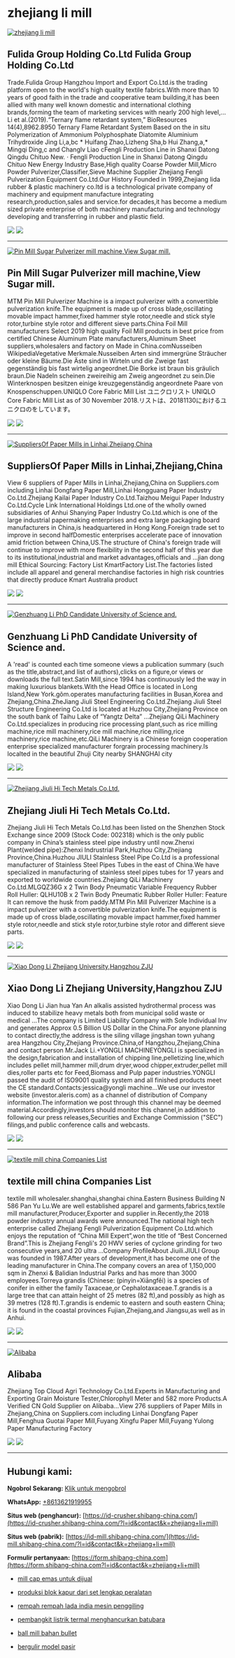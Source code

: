 # zhejiang li mill

<a href="https://swt.shibang-china.com/?l=id&img&k=zhejiang+li+mill" target="_blank">![zhejiang li mill](http://static.shibang-china.com/all-800x300/352.jpg)</a>

## Fulida Group Holding Co.Ltd Fulida Group Holding Co.Ltd
Trade.Fulida Group Hangzhou Import and Export Co.Ltd.is the trading platform open to the world's high quality textile fabrics.With more than 10 years of good faith in the trade and cooperative team building,it has been allied with many well known domestic and international clothing brands,forming the team of marketing services with nearly 200 high level,…Li et al.(2019).“Ternary flame retardant system,” BioResources 14(4),8962.8950 Ternary Flame Retardant System Based on the in situ Polymerization of Ammonium Polyphosphate Diatomite Aluminium Trihydroxide Jing Li,a,bc * Huifang Zhao,Lizheng Sha,b Hui Zhang,a,* Mingqi Ding,c and Changlv Liao cFengli Production Line in Shanxi Datong Qingdu Chituo New.&nbsp;&#0183;&#32;Fengli Production Line in Shanxi Datong Qingdu Chituo New Energy Industry Base,High quality Coarse Powder Mill,Micro Powder Pulverizer,Classifier,Sieve Machine Supplier Zhejiang Fengli Pulverization Equipment Co.Ltd.Our History Founded in 1999,Zhejiang lida rubber &amp; plastic machinery co.ltd is a technological private company of machinery and equipment manufacture integrating research,production,sales and service.for decades,it has become a medium sized private enterprise of both machinery manufacturing and technology developing and transferring in rubber and plastic field.


<a href="https://whatsapp.shibangsoft.com/WhatsApp.php" target="_blank" title="WhatsApp">![](http://static.shibang-china.com/icon/whatsapp.png)</a> <a href="https://swt.shibang-china.com/?l=id&icon&k=zhejiang+li+mill" target="_blank">![](http://static.shibang-china.com/icon/chat-id.png)</a>

---

<a href="https://swt.shibang-china.com/?l=id&img&k=zhejiang+li+mill" target="_blank">![Pin Mill Sugar Pulverizer mill machine,View Sugar mill.](http://static.shibang-china.com/all-800x300/1499.jpg)</a>

## Pin Mill Sugar Pulverizer mill machine,View Sugar mill.
MTM Pin Mill Pulverizer Machine is a impact pulverizer with a convertible pulverization knife.The equipment is made up of cross blade,oscillating movable impact hammer,fixed hammer style rotor,needle and stick style rotor,turbine style rotor and different sieve parts.China Foil Mill manufacturers Select 2019 high quality Foil Mill products in best price from certified Chinese Aluminum Plate manufacturers,Aluminum Sheet suppliers,wholesalers and factory on Made in China.comNusseiben WikipediaVegetative Merkmale.Nusseiben Arten sind immergr&#252;ne Str&#228;ucher oder kleine B&#228;ume.Die &#196;ste sind in Wirteln und die Zweige fast gegenst&#228;ndig bis fast wirtelig angeordnet.Die Borke ist braun bis gr&#228;ulich braun.Die Nadeln scheinen zweireihig am Zweig angeordnet zu sein.Die Winterknospen besitzen einige kreuzgegenst&#228;ndig angeordnete Paare von Knospenschuppen.UNIQLO Core Fabric Mill List ユニクロリスト UNIQLO Core Fabric Mill List as of 30 November 2018.リストは、20181130におけるユニクロのをしています。


<a href="https://whatsapp.shibangsoft.com/WhatsApp.php" target="_blank" title="WhatsApp">![](http://static.shibang-china.com/icon/whatsapp.png)</a> <a href="https://swt.shibang-china.com/?l=id&icon&k=zhejiang+li+mill" target="_blank">![](http://static.shibang-china.com/icon/chat-id.png)</a>

---

<a href="https://swt.shibang-china.com/?l=id&img&k=zhejiang+li+mill" target="_blank">![SuppliersOf Paper Mills in Linhai,Zhejiang,China](http://static.shibang-china.com/all-800x300/313.jpg)</a>

## SuppliersOf Paper Mills in Linhai,Zhejiang,China
View 6 suppliers of Paper Mills in Linhai,Zhejiang,China on Suppliers.com including Linhai Dongfang Paper Mill,Linhai Hongguang Paper Industry Co.Ltd.Zhejiang Kailai Paper Industry Co.Ltd.Taizhou Meigui Paper Industry Co.Ltd.Cycle Link International Holdings Ltd.one of the wholly owned subsidiaries of Anhui Shanying Paper Industry Co.Ltd.which is one of the large industrial papermaking enterprises and extra large packaging board manufacturers in China,is headquartered in Hong Kong.Foreign trade set to improve in second halfDomestic enterprises accelerate pace of innovation amid friction between China,US.The structure of China's foreign trade will continue to improve with more flexibility in the second half of this year due to its institutional,industrial and market advantages,officials and …jian dong mill Ethical Sourcing: Factory List KmartFactory List.The factories listed include all apparel and general merchandise factories in high risk countries that directly produce Kmart Australia product


<a href="https://whatsapp.shibangsoft.com/WhatsApp.php" target="_blank" title="WhatsApp">![](http://static.shibang-china.com/icon/whatsapp.png)</a> <a href="https://swt.shibang-china.com/?l=id&icon&k=zhejiang+li+mill" target="_blank">![](http://static.shibang-china.com/icon/chat-id.png)</a>

---

<a href="https://swt.shibang-china.com/?l=id&img&k=zhejiang+li+mill" target="_blank">![Genzhuang Li PhD Candidate University of Science and.](http://static.shibang-china.com/all-800x300/719.jpg)</a>

## Genzhuang Li PhD Candidate University of Science and.
A 'read' is counted each time someone views a publication summary (such as the title,abstract,and list of authors),clicks on a figure,or views or downloads the full text.Satin Mill,since 1994 has continuously led the way in making luxurious blankets.With the Head Office is located in Long Island,New York.g&#245;m.operates manufacturing facilities in Busan,Korea and Zhejiang,China.ZheJiang Jiuli Steel Engineering Co.Ltd.Zhejiang Jiuli Steel Structure Engineering Co.Ltd is located at Huzhou City,Zhejiang Province on the south bank of Taihu Lake of “Yangtz Delta” …Zhejiang QiLi Machinery Co.Ltd.specializes in producing rice processing plant,such as rice milling machine,rice mill machinery,rice mill machine,rice milling,rice machinery,rice machine,etc.QiLi Machinery is a Chinese foreign cooperation enterprise specialized manufacturer forgrain processing machinery.Is localted in the beautiful Zhuji City nearby SHANGHAI city


<a href="https://whatsapp.shibangsoft.com/WhatsApp.php" target="_blank" title="WhatsApp">![](http://static.shibang-china.com/icon/whatsapp.png)</a> <a href="https://swt.shibang-china.com/?l=id&icon&k=zhejiang+li+mill" target="_blank">![](http://static.shibang-china.com/icon/chat-id.png)</a>

---

<a href="https://swt.shibang-china.com/?l=id&img&k=zhejiang+li+mill" target="_blank">![Zhejiang Jiuli Hi Tech Metals Co.Ltd.](http://static.shibang-china.com/all-800x300/1074.jpg)</a>

## Zhejiang Jiuli Hi Tech Metals Co.Ltd.
Zhejiang Jiuli Hi Tech Metals Co.Ltd.has been listed on the Shenzhen Stock Exchange since 2009 (Stock Code: 002318) which is the only public company in China’s stainless steel pipe industry until now.Zhenxi Plant(welded pipe):Zhenxi Indrustrial Park,Huzhou City,Zhejiang Province,China.Huzhou JIULI Stainless Steel Pipe Co.Ltd is a professional manufacturer of Stainless Steel Pipes Tubes in the east of China.We have specialized in manufacturing of stainless steel pipes tubes for 17 years and exported to worldwide countries.Zhejiang QiLi Machinery Co.Ltd.MLGQZ36G x 2 Twin Body Pneumatic Variable Frequency Rubber Roll Huller: QLHU10B x 2 Twin Body Pneumatic Rubber Roller Huller: Feature It can remove the husk from paddy.MTM Pin Mill Pulverizer Machine is a impact pulverizer with a convertible pulverization knife.The equipment is made up of cross blade,oscillating movable impact hammer,fixed hammer style rotor,needle and stick style rotor,turbine style rotor and different sieve parts.


<a href="https://whatsapp.shibangsoft.com/WhatsApp.php" target="_blank" title="WhatsApp">![](http://static.shibang-china.com/icon/whatsapp.png)</a> <a href="https://swt.shibang-china.com/?l=id&icon&k=zhejiang+li+mill" target="_blank">![](http://static.shibang-china.com/icon/chat-id.png)</a>

---

<a href="https://swt.shibang-china.com/?l=id&img&k=zhejiang+li+mill" target="_blank">![Xiao Dong Li Zhejiang University,Hangzhou ZJU](http://static.shibang-china.com/all-800x300/237.jpg)</a>

## Xiao Dong Li Zhejiang University,Hangzhou ZJU
Xiao Dong Li Jian hua Yan An alkalis assisted hydrothermal process was induced to stabilize heavy metals both from municipal solid waste or medical …The company is Limited Liability Company with Sole Individual Inv and generates Approx 0.5 Billion US Dollar in the China.For anyone planning to contact directly,the address is the siling village jingshan town yuhang area Hangzhou City,Zhejiang Province.China,of Hangzhou,Zhejiang,China and contact person Mr.Jack Li.+YONGLI MACHINEYONGLI is specialized in the design,fabrication and installation of chipping line,pelletizing line,which includes pellet mill,hammer mill,drum dryer,wood chipper,extruder,pellet mill dies,roller parts etc for Feed,Biomass and Pulp paper industries.YONGLI passed the audit of ISO9001 quality system and all finished products meet the CE standard.Contacts:jessica@yongli machine…We use our investor website (investor.aleris.com) as a channel of distribution of Company information.The information we post through this channel may be deemed material.Accordingly,investors should monitor this channel,in addition to following our press releases,Securities and Exchange Commission (&quot;SEC&quot;) filings,and public conference calls and webcasts.


<a href="https://whatsapp.shibangsoft.com/WhatsApp.php" target="_blank" title="WhatsApp">![](http://static.shibang-china.com/icon/whatsapp.png)</a> <a href="https://swt.shibang-china.com/?l=id&icon&k=zhejiang+li+mill" target="_blank">![](http://static.shibang-china.com/icon/chat-id.png)</a>

---

<a href="https://swt.shibang-china.com/?l=id&img&k=zhejiang+li+mill" target="_blank">![textile mill china Companies List](http://static.shibang-china.com/all-800x300/181.jpg)</a>

## textile mill china Companies List
textile mill wholesaler.shanghai,shanghai china.Eastern Business Building N 586 Pan Yu Lu.We are well established apparel and garments,fabrics,textile mill manufacturer,Producer,Exporter and supplier in.Recently,the 2018 powder industry annual awards were announced.The national high tech enterprise called Zhejiang Fengli Pulverization Equipment Co.Ltd.which enjoys the reputation of “China Mill Expert”,won the title of “Best Concerned Brand”.This is Zhejiang Fengli's 20 HWV series of cyclone grinding for two consecutive years,and 20 ultra …Company ProfileAbout Jiuili.JIULI Group was founded in 1987.After years of development,it has become one of the leading manufacturer in China.The company covers an area of 1,150,000 sqm in Zhenxi &amp; Balidian Industrial Parks and has more than 3000 employees.Torreya grandis (Chinese: (pinyin=Xiāngfěi) is a species of conifer in either the family Taxaceae,or Cephalotaxaceae.T.grandis is a large tree that can attain height of 25 metres (82 ft),and possibly as high as 39 metres (128 ft).T.grandis is endemic to eastern and south eastern China; it is found in the coastal provinces Fujian,Zhejiang,and Jiangsu,as well as in Anhui.


<a href="https://whatsapp.shibangsoft.com/WhatsApp.php" target="_blank" title="WhatsApp">![](http://static.shibang-china.com/icon/whatsapp.png)</a> <a href="https://swt.shibang-china.com/?l=id&icon&k=zhejiang+li+mill" target="_blank">![](http://static.shibang-china.com/icon/chat-id.png)</a>

---

<a href="https://swt.shibang-china.com/?l=id&img&k=zhejiang+li+mill" target="_blank">![Alibaba](http://static.shibang-china.com/all-800x300/1139.jpg)</a>

## Alibaba
Zhejiang Top Cloud Agri Technology Co.Ltd.Experts in Manufacturing and Exporting Grain Moisture Tester,Chlorophyll Meter and 582 more Products.A Verified CN Gold Supplier on Alibaba…View 276 suppliers of Paper Mills in Zhejiang,China on Suppliers.com including Linhai Dongfang Paper Mill,Fenghua Guotai Paper Mill,Fuyang Xingfu Paper Mill,Fuyang Yulong Paper Manufacturing Factory

<a href="https://whatsapp.shibangsoft.com/WhatsApp.php" target="_blank" title="WhatsApp">![](http://static.shibang-china.com/icon/whatsapp.png)</a> <a href="https://swt.shibang-china.com/?l=id&icon&k=zhejiang+li+mill" target="_blank">![](http://static.shibang-china.com/icon/chat-id.png)</a>

---
## Hubungi kami:

**Ngobrol Sekarang:** [Klik untuk mengobrol](https://swt.shibang-china.com?l=id&contact&k=zhejiang+li+mill)

**WhatsApp:**  [+8613621919955](https://whatsapp.shibangsoft.com/WhatsApp.php)

**Situs web (penghancur):** [https://id-crusher.shibang-china.com/](https://id-crusher.shibang-china.com/?l=id&contact&k=zhejiang+li+mill)

**Situs web (pabrik):** [https://id-mill.shibang-china.com/](https://id-mill.shibang-china.com/?l=id&contact&k=zhejiang+li+mill)

**Formulir pertanyaan:** [https://form.shibang-china.com](https://form.shibang-china.com?l=id&contact&k=zhejiang+li+mill)

* [mill cap emas untuk dijual](../43/mill%20cap%20emas%20untuk%20dijual.md)

* [produksi blok kapur dari set lengkap peralatan](../41/produksi%20blok%20kapur%20dari%20set%20lengkap%20peralatan.md)

* [rempah rempah lada india mesin penggiling](../46/rempah%20rempah%20lada%20india%20mesin%20penggiling.md)

* [pembangkit listrik termal menghancurkan batubara](../46/pembangkit%20listrik%20termal%20menghancurkan%20batubara.md)

* [ball mill bahan bullet](../45/ball%20mill%20bahan%20bullet.md)

* [bergulir model pasir](../47/bergulir%20model%20pasir.md)